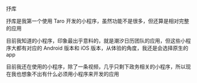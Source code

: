 抒库

抒库是我第一个使用 Taro 开发的小程序，虽然功能不是很多，但还算是相对完整的应用

目前我知道的小程序，印象最出乎意料的，就是潮汐日历团队的应用，但这些小程序大都有对应的 Android 版本和 iOS 版本，从体验的角度，我还是会选择原生的 app

目前我还在使用的小程序，除了一条视频，几乎只剩下政务相关的小程序，所以现在我也想象不出有什么必须用小程序来开发的应用
